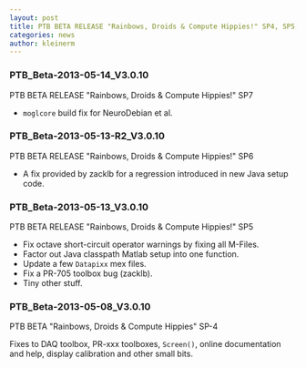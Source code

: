 ```yaml
---
layout: post
title: PTB BETA RELEASE "Rainbows, Droids & Compute Hippies!" SP4, SP5, SP6, SP7
categories: news
author: kleinerm
---
```



### PTB_Beta-2013-05-14_V3.0.10

PTB BETA RELEASE "Rainbows, Droids & Compute Hippies!" SP7

* `moglcore` build fix for NeuroDebian et al.

### PTB_Beta-2013-05-13-R2_V3.0.10

PTB BETA RELEASE "Rainbows, Droids & Compute Hippies!" SP6

-   A fix provided by zacklb for a regression introduced in new Java setup
    code.

### PTB_Beta-2013-05-13_V3.0.10

PTB BETA RELEASE "Rainbows, Droids & Compute Hippies!" SP5

-   Fix octave short-circuit operator warnings by fixing all M-Files.
-   Factor out Java classpath Matlab setup into one function.
-   Update a few `Datapixx` mex files.
-   Fix a PR-705 toolbox bug (zacklb).
-   Tiny other stuff.

### PTB_Beta-2013-05-08_V3.0.10

PTB BETA "Rainbows, Droids & Compute Hippies" SP-4

Fixes to DAQ toolbox, PR-xxx toolboxes, `Screen()`,
online documentation and help, display calibration
and other small bits.
